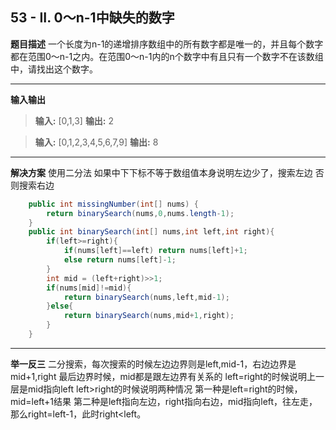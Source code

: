 ## 53 - II. 0～n-1中缺失的数字
**题目描述**
一个长度为n-1的递增排序数组中的所有数字都是唯一的，并且每个数字都在范围0～n-1之内。在范围0～n-1内的n个数字中有且只有一个数字不在该数组中，请找出这个数字。

---
**输入输出**
>**输入:** [0,1,3]
**输出:** 2

>**输入:** [0,1,2,3,4,5,6,7,9]
**输出:** 8
---
**解决方案**
使用二分法
如果中下下标不等于数组值本身说明左边少了，搜索左边
否则搜索右边
```java
    public int missingNumber(int[] nums) {
        return binarySearch(nums,0,nums.length-1);
    }
    public int binarySearch(int[] nums,int left,int right){
        if(left>=right){
            if(nums[left]==left) return nums[left]+1;
            else return nums[left]-1;
        }
        int mid = (left+right)>>1;
        if(nums[mid]!=mid){
            return binarySearch(nums,left,mid-1);
        }else{
            return binarySearch(nums,mid+1,right);
        }
    }
```
---
**举一反三**
二分搜索，每次搜索的时候左边边界则是left,mid-1，右边边界是mid+1,right
最后边界时候，mid都是跟左边界有关系的
left=right的时候说明上一层是mid指向left
left>right的时候说明两种情况
第一种是left=right的时候，mid=left+1结果
第二种是left指向左边，right指向右边，mid指向left，往左走，那么right=left-1，此时right<left。

